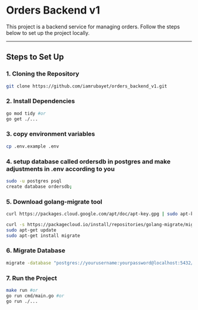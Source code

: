 # Orders Backend v1

This project is a backend service for managing orders. Follow the steps below to set up the project locally.

---

## Steps to Set Up

### 1. Cloning the Repository
```bash
git clone https://github.com/iamrubayet/orders_backend_v1.git
```

### 2. Install Dependencies
```bash
go mod tidy #or 
go get ./...
```

### 3. copy environment variables
```bash
cp .env.example .env
```
### 4. setup database called ordersdb in postgres and make adjustments in .env according to you
```bash
sudo -u postgres psql
create database ordersdb;
```
### 5. Download golang-migrate tool
```bash
curl https://packages.cloud.google.com/apt/doc/apt-key.gpg | sudo apt-key --keyring /usr/share/keyrings/cloud.google.gpg add -

curl -s https://packagecloud.io/install/repositories/golang-migrate/migrate/script.deb.sh | sudo bash    
sudo apt-get update   
sudo apt-get install migrate
```

### 6. Migrate Database
```bash
migrate -database "postgres://yourusername:yourpassword@localhost:5432/yourdbname?sslmode=disable" -path migrations up
```

### 7. Run the Project
```bash
make run #or
go run cmd/main.go #or
go run ./...
```
